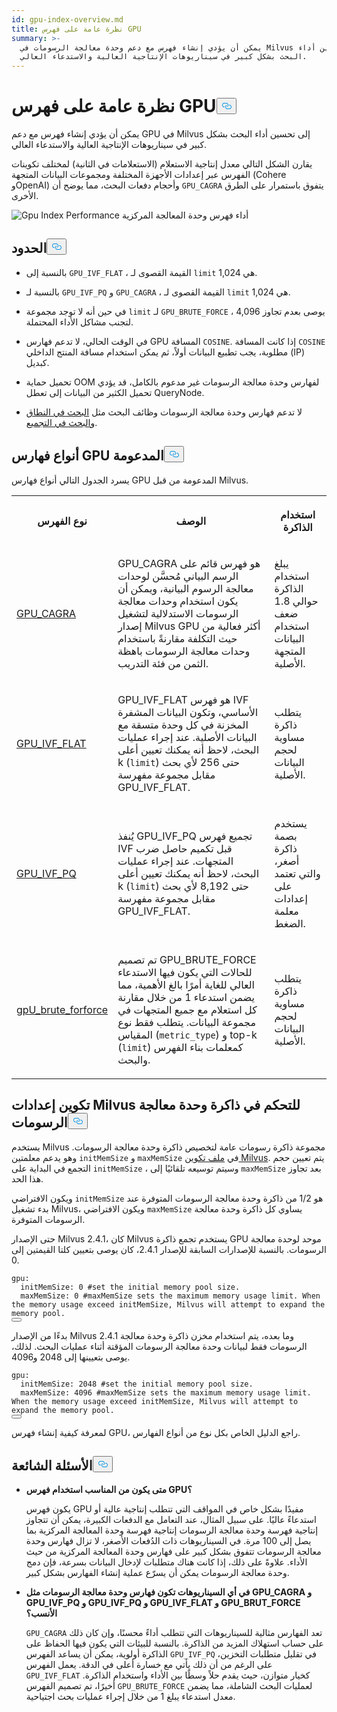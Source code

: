 ```yaml
---
id: gpu-index-overview.md
title: نظرة عامة على فهرس GPU
summary: >-
  يمكن أن يؤدي إنشاء فهرس مع دعم وحدة معالجة الرسومات في Milvus إلى تحسين أداء
  البحث بشكل كبير في سيناريوهات الإنتاجية العالية والاستدعاء العالي.
---
```

<h1 id="GPU-Index-Overview" class="common-anchor-header">نظرة عامة على فهرس GPU<button data-href="#GPU-Index-Overview" class="anchor-icon" translate="no">
      <svg translate="no"
        aria-hidden="true"
        focusable="false"
        height="20"
        version="1.1"
        viewBox="0 0 16 16"
        width="16"
      >
        <path
          fill="#0092E4"
          fill-rule="evenodd"
          d="M4 9h1v1H4c-1.5 0-3-1.69-3-3.5S2.55 3 4 3h4c1.45 0 3 1.69 3 3.5 0 1.41-.91 2.72-2 3.25V8.59c.58-.45 1-1.27 1-2.09C10 5.22 8.98 4 8 4H4c-.98 0-2 1.22-2 2.5S3 9 4 9zm9-3h-1v1h1c1 0 2 1.22 2 2.5S13.98 12 13 12H9c-.98 0-2-1.22-2-2.5 0-.83.42-1.64 1-2.09V6.25c-1.09.53-2 1.84-2 3.25C6 11.31 7.55 13 9 13h4c1.45 0 3-1.69 3-3.5S14.5 6 13 6z"
        ></path>
      </svg>
    </button></h1><p>يمكن أن يؤدي إنشاء فهرس مع دعم GPU في Milvus إلى تحسين أداء البحث بشكل كبير في سيناريوهات الإنتاجية العالية والاستدعاء العالي.</p>
<p>يقارن الشكل التالي معدل إنتاجية الاستعلام (الاستعلامات في الثانية) لمختلف تكوينات الفهرس عبر إعدادات الأجهزة المختلفة ومجموعات البيانات المتجهة (Cohere وOpenAI) وأحجام دفعات البحث، مما يوضح أن <code translate="no">GPU_CAGRA</code> يتفوق باستمرار على الطرق الأخرى.</p>
<p>
  
   <span class="img-wrapper"> <img translate="no" src="/docs/v2.6.x/assets/gpu-index-performance.png" alt="Gpu Index Performance" class="doc-image" id="gpu-index-performance" />
   </span> <span class="img-wrapper"> <span>أداء فهرس وحدة المعالجة المركزية</span> </span></p>
<h2 id="Limits" class="common-anchor-header">الحدود<button data-href="#Limits" class="anchor-icon" translate="no">
      <svg translate="no"
        aria-hidden="true"
        focusable="false"
        height="20"
        version="1.1"
        viewBox="0 0 16 16"
        width="16"
      >
        <path
          fill="#0092E4"
          fill-rule="evenodd"
          d="M4 9h1v1H4c-1.5 0-3-1.69-3-3.5S2.55 3 4 3h4c1.45 0 3 1.69 3 3.5 0 1.41-.91 2.72-2 3.25V8.59c.58-.45 1-1.27 1-2.09C10 5.22 8.98 4 8 4H4c-.98 0-2 1.22-2 2.5S3 9 4 9zm9-3h-1v1h1c1 0 2 1.22 2 2.5S13.98 12 13 12H9c-.98 0-2-1.22-2-2.5 0-.83.42-1.64 1-2.09V6.25c-1.09.53-2 1.84-2 3.25C6 11.31 7.55 13 9 13h4c1.45 0 3-1.69 3-3.5S14.5 6 13 6z"
        ></path>
      </svg>
    </button></h2><ul>
<li><p>بالنسبة إلى <code translate="no">GPU_IVF_FLAT</code> ، القيمة القصوى لـ <code translate="no">limit</code> هي 1,024.</p></li>
<li><p>بالنسبة لـ <code translate="no">GPU_IVF_PQ</code> و <code translate="no">GPU_CAGRA</code> ، القيمة القصوى لـ <code translate="no">limit</code> هي 1,024.</p></li>
<li><p>في حين أنه لا توجد مجموعة <code translate="no">limit</code> لـ <code translate="no">GPU_BRUTE_FORCE</code> ، يوصى بعدم تجاوز 4,096 لتجنب مشاكل الأداء المحتملة.</p></li>
<li><p>في الوقت الحالي، لا تدعم فهارس GPU المسافة <code translate="no">COSINE</code>. إذا كانت المسافة <code translate="no">COSINE</code> مطلوبة، يجب تطبيع البيانات أولاً، ثم يمكن استخدام مسافة المنتج الداخلي (IP) كبديل.</p></li>
<li><p>تحميل حماية OOM لفهارس وحدة معالجة الرسومات غير مدعوم بالكامل، قد يؤدي تحميل الكثير من البيانات إلى تعطل QueryNode.</p></li>
<li><p>لا تدعم فهارس وحدة معالجة الرسومات وظائف البحث مثل <a href="/docs/ar/range-search.md">البحث في النطاق</a> <a href="/docs/ar/grouping-search.md">والبحث في التجميع</a>.</p></li>
</ul>
<h2 id="Supported-GPU-index-types" class="common-anchor-header">أنواع فهارس GPU المدعومة<button data-href="#Supported-GPU-index-types" class="anchor-icon" translate="no">
      <svg translate="no"
        aria-hidden="true"
        focusable="false"
        height="20"
        version="1.1"
        viewBox="0 0 16 16"
        width="16"
      >
        <path
          fill="#0092E4"
          fill-rule="evenodd"
          d="M4 9h1v1H4c-1.5 0-3-1.69-3-3.5S2.55 3 4 3h4c1.45 0 3 1.69 3 3.5 0 1.41-.91 2.72-2 3.25V8.59c.58-.45 1-1.27 1-2.09C10 5.22 8.98 4 8 4H4c-.98 0-2 1.22-2 2.5S3 9 4 9zm9-3h-1v1h1c1 0 2 1.22 2 2.5S13.98 12 13 12H9c-.98 0-2-1.22-2-2.5 0-.83.42-1.64 1-2.09V6.25c-1.09.53-2 1.84-2 3.25C6 11.31 7.55 13 9 13h4c1.45 0 3-1.69 3-3.5S14.5 6 13 6z"
        ></path>
      </svg>
    </button></h2><p>يسرد الجدول التالي أنواع فهارس GPU المدعومة من قبل Milvus.</p>
<table>
   <tr>
     <th><p>نوع الفهرس</p></th>
     <th><p>الوصف</p></th>
     <th><p>استخدام الذاكرة</p></th>
   </tr>
   <tr>
     <td><p><a href="/docs/ar/gpu-cagra.md">GPU_CAGRA</a></p></td>
     <td><p>GPU_CAGRA هو فهرس قائم على الرسم البياني مُحسَّن لوحدات معالجة الرسوم البيانية، ويمكن أن يكون استخدام وحدات معالجة الرسومات الاستدلالية لتشغيل إصدار Milvus GPU أكثر فعالية من حيث التكلفة مقارنةً باستخدام وحدات معالجة الرسومات باهظة الثمن من فئة التدريب.</p></td>
     <td><p>يبلغ استخدام الذاكرة حوالي 1.8 ضعف استخدام البيانات المتجهة الأصلية.</p></td>
   </tr>
   <tr>
     <td><p><a href="/docs/ar/gpu-ivf-flat.md">GPU_IVF_FLAT</a></p></td>
     <td><p>GPU_IVF_FLAT هو فهرس IVF الأساسي، وتكون البيانات المشفرة المخزنة في كل وحدة متسقة مع البيانات الأصلية. عند إجراء عمليات البحث، لاحظ أنه يمكنك تعيين أعلى k (<code translate="no">limit</code>) حتى 256 لأي بحث مقابل مجموعة مفهرسة GPU_IVF_FLAT.</p></td>
     <td><p>يتطلب ذاكرة مساوية لحجم البيانات الأصلية.</p></td>
   </tr>
   <tr>
     <td><p><a href="/docs/ar/gpu-ivf-pq.md">GPU_IVF_PQ</a></p></td>
     <td><p>يُنفذ GPU_IVF_PQ تجميع فهرس IVF قبل تكميم حاصل ضرب المتجهات. عند إجراء عمليات البحث، لاحظ أنه يمكنك تعيين أعلى k (<code translate="no">limit</code>) حتى 8,192 لأي بحث مقابل مجموعة مفهرسة GPU_IVF_FLAT.</p></td>
     <td><p>يستخدم بصمة ذاكرة أصغر، والتي تعتمد على إعدادات معلمة الضغط.</p></td>
   </tr>
   <tr>
     <td><p><a href="/docs/ar/gpu-brute-force.md">gpU_brute_forforce</a></p></td>
     <td><p>تم تصميم GPU_BRUTE_FORCE للحالات التي يكون فيها الاستدعاء العالي للغاية أمرًا بالغ الأهمية، مما يضمن استدعاء 1 من خلال مقارنة كل استعلام مع جميع المتجهات في مجموعة البيانات. يتطلب فقط نوع المقياس (<code translate="no">metric_type</code>) و top-k (<code translate="no">limit</code>) كمعلمات بناء الفهرس والبحث.</p></td>
     <td><p>يتطلب ذاكرة مساوية لحجم البيانات الأصلية.</p></td>
   </tr>
</table>
<h2 id="Configure-Milvus-settings-for-GPU-memory-control" class="common-anchor-header">تكوين إعدادات Milvus للتحكم في ذاكرة وحدة معالجة الرسومات<button data-href="#Configure-Milvus-settings-for-GPU-memory-control" class="anchor-icon" translate="no">
      <svg translate="no"
        aria-hidden="true"
        focusable="false"
        height="20"
        version="1.1"
        viewBox="0 0 16 16"
        width="16"
      >
        <path
          fill="#0092E4"
          fill-rule="evenodd"
          d="M4 9h1v1H4c-1.5 0-3-1.69-3-3.5S2.55 3 4 3h4c1.45 0 3 1.69 3 3.5 0 1.41-.91 2.72-2 3.25V8.59c.58-.45 1-1.27 1-2.09C10 5.22 8.98 4 8 4H4c-.98 0-2 1.22-2 2.5S3 9 4 9zm9-3h-1v1h1c1 0 2 1.22 2 2.5S13.98 12 13 12H9c-.98 0-2-1.22-2-2.5 0-.83.42-1.64 1-2.09V6.25c-1.09.53-2 1.84-2 3.25C6 11.31 7.55 13 9 13h4c1.45 0 3-1.69 3-3.5S14.5 6 13 6z"
        ></path>
      </svg>
    </button></h2><p>يستخدم Milvus مجموعة ذاكرة رسومات عامة لتخصيص ذاكرة وحدة معالجة الرسومات. وهو يدعم معلمتين <code translate="no">initMemSize</code> و <code translate="no">maxMemSize</code> في <a href="https://github.com/milvus-io/milvus/blob/master/configs/milvus.yaml#L767-L769">ملف تكوين Milvus</a>. يتم تعيين حجم التجمع في البداية على <code translate="no">initMemSize</code> ، وسيتم توسيعه تلقائيًا إلى <code translate="no">maxMemSize</code> بعد تجاوز هذا الحد.</p>
<p>ويكون الافتراضي <code translate="no">initMemSize</code> هو 1/2 من ذاكرة وحدة معالجة الرسومات المتوفرة عند بدء تشغيل Milvus، ويكون الافتراضي <code translate="no">maxMemSize</code> يساوي كل ذاكرة وحدة معالجة الرسومات المتوفرة.</p>
<p>حتى الإصدار Milvus 2.4.1، كان Milvus يستخدم تجمع ذاكرة GPU موحد لوحدة معالجة الرسومات. بالنسبة للإصدارات السابقة للإصدار 2.4.1، كان يوصى بتعيين كلتا القيمتين إلى 0.</p>
<pre><code translate="no" class="language-yaml"><span class="hljs-attr">gpu:</span>
  <span class="hljs-attr">initMemSize:</span> <span class="hljs-number">0</span> <span class="hljs-comment">#set the initial memory pool size.</span>
  <span class="hljs-attr">maxMemSize:</span> <span class="hljs-number">0</span> <span class="hljs-comment">#maxMemSize sets the maximum memory usage limit. When the memory usage exceed initMemSize, Milvus will attempt to expand the memory pool. </span>
<button class="copy-code-btn"></button></code></pre>
<p>بدءًا من الإصدار Milvus 2.4.1 وما بعده، يتم استخدام مخزن ذاكرة وحدة معالجة الرسومات فقط لبيانات وحدة معالجة الرسومات المؤقتة أثناء عمليات البحث. لذلك، يوصى بتعيينها إلى 2048 و4096.</p>
<pre><code translate="no" class="language-yaml"><span class="hljs-attr">gpu:</span>
  <span class="hljs-attr">initMemSize:</span> <span class="hljs-number">2048</span> <span class="hljs-comment">#set the initial memory pool size.</span>
  <span class="hljs-attr">maxMemSize:</span> <span class="hljs-number">4096</span> <span class="hljs-comment">#maxMemSize sets the maximum memory usage limit. When the memory usage exceed initMemSize, Milvus will attempt to expand the memory pool. </span>
<button class="copy-code-btn"></button></code></pre>
<p>لمعرفة كيفية إنشاء فهرس GPU، راجع الدليل الخاص بكل نوع من أنواع الفهارس.</p>
<h2 id="FAQ" class="common-anchor-header">الأسئلة الشائعة<button data-href="#FAQ" class="anchor-icon" translate="no">
      <svg translate="no"
        aria-hidden="true"
        focusable="false"
        height="20"
        version="1.1"
        viewBox="0 0 16 16"
        width="16"
      >
        <path
          fill="#0092E4"
          fill-rule="evenodd"
          d="M4 9h1v1H4c-1.5 0-3-1.69-3-3.5S2.55 3 4 3h4c1.45 0 3 1.69 3 3.5 0 1.41-.91 2.72-2 3.25V8.59c.58-.45 1-1.27 1-2.09C10 5.22 8.98 4 8 4H4c-.98 0-2 1.22-2 2.5S3 9 4 9zm9-3h-1v1h1c1 0 2 1.22 2 2.5S13.98 12 13 12H9c-.98 0-2-1.22-2-2.5 0-.83.42-1.64 1-2.09V6.25c-1.09.53-2 1.84-2 3.25C6 11.31 7.55 13 9 13h4c1.45 0 3-1.69 3-3.5S14.5 6 13 6z"
        ></path>
      </svg>
    </button></h2><ul>
<li><p><strong>متى يكون من المناسب استخدام فهرس GPU؟</strong></p>
<p>يكون فهرس GPU مفيدًا بشكل خاص في المواقف التي تتطلب إنتاجية عالية أو استدعاءً عاليًا. على سبيل المثال، عند التعامل مع الدفعات الكبيرة، يمكن أن تتجاوز إنتاجية فهرسة وحدة معالجة الرسومات إنتاجية فهرسة وحدة المعالجة المركزية بما يصل إلى 100 مرة. في السيناريوهات ذات الدُفعات الأصغر، لا تزال فهارس وحدة معالجة الرسومات تتفوق بشكل كبير على فهارس وحدة المعالجة المركزية من حيث الأداء. علاوةً على ذلك، إذا كانت هناك متطلبات لإدخال البيانات بسرعة، فإن دمج وحدة معالجة الرسومات يمكن أن يسرّع عملية إنشاء الفهارس بشكل كبير.</p></li>
<li><p><strong>في أي السيناريوهات تكون فهارس وحدة معالجة الرسومات مثل GPU_CAGRA و GPU_IVF_PQ و GPU_IVF_PQ و GPU_IVF_FLAT و GPU_BRUT_FORCE الأنسب؟</strong></p>
<p><code translate="no">GPU_CAGRA</code> تعد الفهارس مثالية للسيناريوهات التي تتطلب أداءً محسنًا، وإن كان ذلك على حساب استهلاك المزيد من الذاكرة. بالنسبة للبيئات التي يكون فيها الحفاظ على الذاكرة أولوية، يمكن أن يساعد الفهرس <code translate="no">GPU_IVF_PQ</code> في تقليل متطلبات التخزين، على الرغم من أن ذلك يأتي مع خسارة أعلى في الدقة. يعمل الفهرس <code translate="no">GPU_IVF_FLAT</code> كخيار متوازن، حيث يقدم حلاً وسطًا بين الأداء واستخدام الذاكرة. أخيرًا، تم تصميم الفهرس <code translate="no">GPU_BRUTE_FORCE</code> لعمليات البحث الشاملة، مما يضمن معدل استدعاء يبلغ 1 من خلال إجراء عمليات بحث اجتياحية.</p></li>
</ul>
